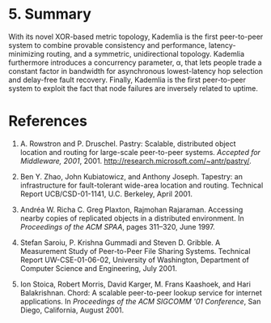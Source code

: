 # 5. Summary

With its novel XOR-based metric topology, Kademlia is the first peer-to-peer system to combine provable consistency and performance, latency-minimizing routing, and a symmetric, unidirectional topology. Kademlia furthermore introduces a concurrency parameter, α, that lets people trade a constant factor in bandwidth for asynchronous lowest-latency hop selection and delay-free fault recovery. Finally, Kademlia is the first peer-to-peer system to exploit the fact that node failures are inversely related to uptime.

# References

1. A. Rowstron and P. Druschel. Pastry: Scalable, distributed object location and routing for large-scale peer-to-peer systems. *Accepted for Middleware, 2001*, 2001. 
http://research.microsoft.com/~antr/pastry/.

2. Ben Y. Zhao, John Kubiatowicz, and Anthony Joseph. Tapestry: an infrastructure for fault-tolerant wide-area location and routing. Technical Report UCB/CSD-01-1141, U.C. Berkeley, April 2001.

3. Andréa W. Richa C. Greg Plaxton, Rajmohan Rajaraman. Accessing nearby copies of replicated objects in a distributed environment. In *Proceedings of the ACM SPAA*, pages 311–320, June 1997.

4. Stefan Saroiu, P. Krishna Gummadi and Steven D. Gribble. A Measurement Study of Peer-to-Peer File Sharing Systems. Technical Report UW-CSE-01-06-02, University of Washington, Department of Computer Science and Engineering, July 2001.

5. Ion Stoica, Robert Morris, David Karger, M. Frans Kaashoek, and Hari Balakrishnan. Chord: A scalable peer-to-peer lookup service for internet applications. In *Proceedings of the ACM SIGCOMM '01 Conference*, San Diego, California, August 2001.
